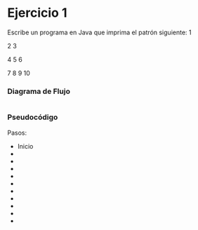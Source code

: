 <div align="justify">

# Ejercicio 1 <a name="ejercicio1"></a>

Escribe un programa en Java que imprima el patrón siguiente:
1 

2 3 

4 5 6 

7 8 9 10 

### Diagrama de Flujo

<img src=""
/>

### Pseudocódigo

Pasos:
- Inicio
- 
- 
- 
- 
- 
- 
- 
- 
- 
-


</div>